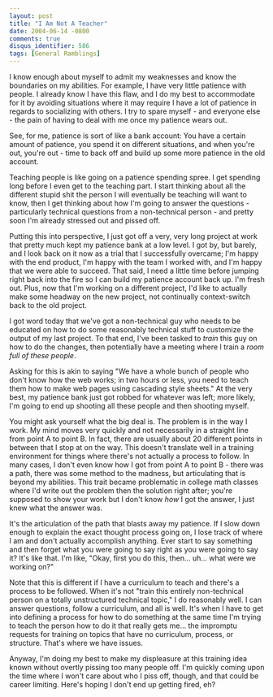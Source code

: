 ```yaml
---
layout: post
title: "I Am Not A Teacher"
date: 2004-06-14 -0800
comments: true
disqus_identifier: 586
tags: [General Ramblings]
---
```

I know enough about myself to admit my weaknesses and know the
boundaries on my abilities. For example, I have very little patience
with people. I already know I have this flaw, and I do my best to
accommodate for it by avoiding situations where it may require I have a
lot of patience in regards to socializing with others. I try to spare
myself - and everyone else - the pain of having to deal with me once my
patience wears out.
 
 See, for me, patience is sort of like a bank account: You have a
certain amount of patience, you spend it on different situations, and
when you're out, you're out - time to back off and build up some more
patience in the old account.
 
 Teaching people is like going on a patience spending spree. I get
spending long before I even get to the teaching part. I start thinking
about all the different stupid shit the person I will eventually be
teaching will want to know, then I get thinking about how I'm going to
answer the questions - particularly technical questions from a
non-technical person - and pretty soon I'm already stressed out and
pissed off.
 
 Putting this into perspective, I just got off a very, very long project
at work that pretty much kept my patience bank at a low level. I got by,
but barely, and I look back on it now as a trial that I successfully
overcame; I'm happy with the end product, I'm happy with the team I
worked with, and I'm happy that we were able to succeed. That said, I
need a little time before jumping right back into the fire so I can
build my patience account back up. I'm fresh out. Plus, now that I'm
working on a different project, I'd like to actually make some headway
on the new project, not continually context-switch back to the old
project.
 
 I got word today that we've got a non-technical guy who needs to be
educated on how to do some reasonably technical stuff to customize the
output of my last project. To that end, I've been tasked to *train* this
guy on how to do the changes, then potentially have a meeting where I
train a *room full of these people*.
 
 Asking for this is akin to saying "We have a whole bunch of people who
don't know how the web works; in two hours or less, you need to teach
them how to make web pages using cascading style sheets." At the very
best, my patience bank just got robbed for whatever was left; more
likely, I'm going to end up shooting all these people and then shooting
myself.
 
 You might ask yourself what the big deal is. The problem is in the way
I work. My mind moves very quickly and not necessarily in a straight
line from point A to point B. In fact, there are usually about 20
different points in between that I stop at on the way. This doesn't
translate well in a training environment for things where there's not
actually a process to follow. In many cases, I don't even know how I got
from point A to point B - there was a path, there was some method to the
madness, but articulating that is beyond my abilities. This trait became
problematic in college math classes where I'd write out the problem then
the solution right after; you're supposed to show your work but I don't
know *how* I got the answer, I just knew what the answer was.
 
 It's the articulation of the path that blasts away my patience. If I
slow down enough to explain the exact thought process going on, I lose
track of where I am and don't actually accomplish anything. Ever start
to say something and then forget what you were going to say right as you
were going to say it? It's like that. I'm like, "Okay, first you do
this, then... uh... what were we working on?"
 
 Note that this is different if I have a curriculum to teach and there's
a process to be followed. When it's not "train this entirely
non-technical person on a totally unstructured technical topic," I do
reasonably well. I can answer questions, follow a curriculum, and all is
well. It's when I have to get into defining a process for how to do
something at the same time I'm trying to teach the person how to do it
that really gets me... the impromptu requests for training on topics
that have no curriculum, process, or structure. That's where we have
issues.
 
 Anyway, I'm doing my best to make my displeasure at this training idea
known without overtly pissing too many people off. I'm quickly coming
upon the time where I won't care about who I piss off, though, and that
could be career limiting. Here's hoping I don't end up getting fired,
eh?
